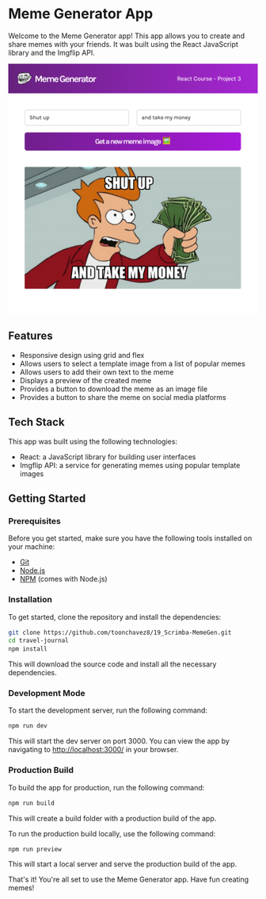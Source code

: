 # Meme Generator App

Welcome to the Meme Generator app! This app allows you to create and share memes with your friends. It was built using the React JavaScript library and the Imgflip API.

![meme gen design](./public/Meme%20Generator.png)

## Features

- Responsive design using grid and flex
- Allows users to select a template image from a list of popular memes
- Allows users to add their own text to the meme
- Displays a preview of the created meme
- Provides a button to download the meme as an image file
- Provides a button to share the meme on social media platforms

## Tech Stack

This app was built using the following technologies:

- React: a JavaScript library for building user interfaces
- Imgflip API: a service for generating memes using popular template images

## Getting Started

### Prerequisites

Before you get started, make sure you have the following tools installed on your machine:

- [Git](https://git-scm.com/downloads)
- [Node.js](https://nodejs.org/en/download/)
- [NPM](https://www.npmjs.com/get-npm) (comes with Node.js)

### Installation

To get started, clone the repository and install the dependencies:

```bash
git clone https://github.com/toonchavez8/19_Scrimba-MemeGen.git
cd travel-journal
npm install
```

This will download the source code and install all the necessary dependencies.

### Development Mode

To start the development server, run the following command:

```bash
npm run dev
```

This will start the dev server on port 3000. You can view the app by navigating to  <http://localhost:3000/> in your browser.

### Production Build

To build the app for production, run the following command:

```bash
npm run build
```

This will create a build folder with a production build of the app.

To run the production build locally, use the following command:

```bash
npm run preview
```

This will start a local server and serve the production build of the app.

That's it! You're all set to use the Meme Generator app. Have fun creating memes!
